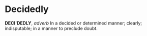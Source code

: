 # Decidedly

**DECI'DEDLY**, _adverb_ In a decided or determined manner; clearly; indisputable; in a manner to preclude doubt.